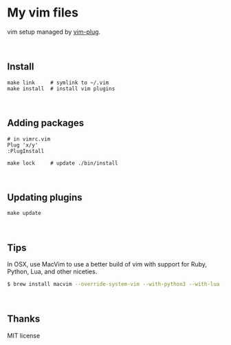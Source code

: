 # My vim files

vim setup managed by [vim-plug].

<br>

## Install

```
make link     # symlink to ~/.vim
make install  # install vim plugins
```

<br>

## Adding packages

```
# in vimrc.vim
Plug 'x/y'
:PlugInstall
```

```
make lock     # update ./bin/install
```

<br>

## Updating plugins

```
make update
```

<br>

## Tips

In OSX, use MacVim to use a better build of vim with support for Ruby, Python, Lua, and other niceties.

```sh
$ brew install macvim --override-system-vim --with-python3 --with-lua --with-luajit
```

<br>

## Thanks

MIT license

[vim-plug]: https://github.com/junegunn/vim-plug

